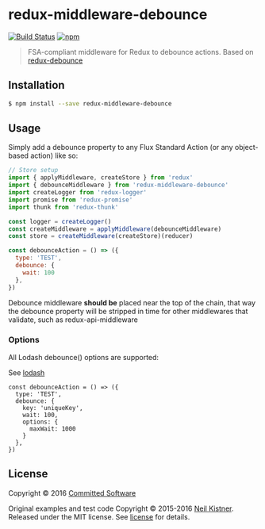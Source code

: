 # redux-middleware-debounce

[![Build Status][travis-image]][travis-url]
[![npm][npm-image]][npm-url]

> FSA-compliant middleware for Redux to debounce actions. Based on [redux-debounce](https://github.com/wyze/redux-debounce)

## Installation

```sh
$ npm install --save redux-middleware-debounce
```

## Usage

Simply add a debounce property to any Flux Standard Action (or any object-based action) like so:

```javascript
// Store setup
import { applyMiddleware, createStore } from 'redux'
import { debounceMiddleware } from 'redux-middleware-debounce'
import createLogger from 'redux-logger'
import promise from 'redux-promise'
import thunk from 'redux-thunk'

const logger = createLogger()
const createMiddleware = applyMiddleware(debounceMiddleware)
const store = createMiddleware(createStore)(reducer)

const debounceAction = () => ({
  type: 'TEST',
  debounce: {
    wait: 100
  },
})
```

Debounce middleware **should be** placed near the top of the chain, that way the debounce property will be stripped in time for other middlewares that validate, such as redux-api-middleware


### Options

All Lodash debounce() options are supported:

See [lodash][lodash-url]

```
const debounceAction = () => ({
  type: 'TEST',
  debounce: {
    key: 'uniqueKey',    
    wait: 100,
    options: {
      maxWait: 1000
    }
  },
})
```

## License

Copyright © 2016 [Committed Software](http://committed.software)

Original examples and test code Copyright © 2015-2016 [Neil Kistner](//github.com/wyze). Released under the MIT license. See [license](license) for details.

[lodash-url]: https://lodash.com/docs#debounce

[travis-image]: https://img.shields.io/travis/commitd/redux-middleware-debounce.svg?style=flat-square
[travis-url]: https://travis-ci.org/commitd/redux-middleware-debounce

[npm-image]: https://img.shields.io/npm/v/redux-middleware-debounce.svg?style=flat-square
[npm-url]: https://npmjs.com/package/redux-middleware-debounce
